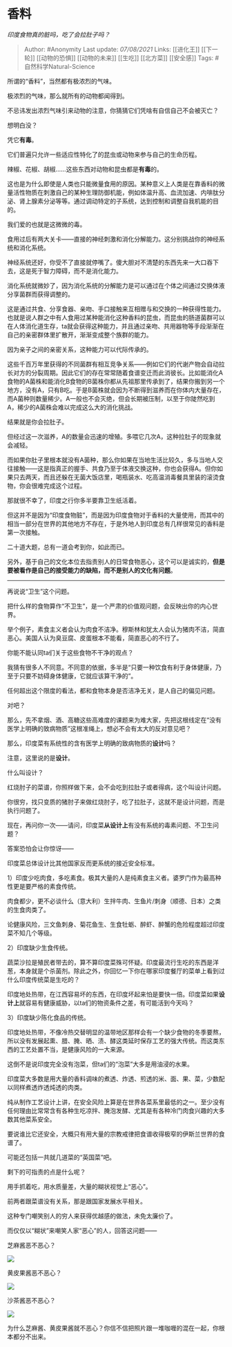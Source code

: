 # 香料
*印度食物真的脏吗，吃了会拉肚子吗？*


> Author: #Anonymity 
Last update: *07/08/2021* 
Links: [[进化王]] [[下一轮]] [[动物的恐惧]] [[动物的未来]] [[生吃]] [[北方菜]] [[安全感]]
Tags:  #自然科学Natural-Science 
  


所谓的“香料”，当然都有极浓烈的气味。

极浓烈的气味，那么就所有的动物都闻得到。

不忌讳发出浓烈气味引来动物的注意，你猜猜它们凭啥有自信自己不会被灭亡？

想明白没？

凭它**有毒**。

它们普遍只允许一些适应性特化了的昆虫或动物来参与自己的生命历程。

辣椒、花椒、胡椒……这些东西对动物和昆虫都是**有毒**的。

这也是为什么即使是人类也只能微量食用的原因。某种意义上人类是在靠香料的微量活性物质在刺激自己的某种生理防御机能，例如体温升高、血流加速、内啡肽分泌、肾上腺素分泌等等。通过调动特定的子系统，达到控制和调整自我机能的目的。

我们爱的也就是这微微的毒。

食用过后有两大关卡——直接的神经刺激和消化分解能力。这分别挑战你的神经系统和消化系统。

神经系统还好，你受不了直接就停嘴了。傻大胆对不清楚的东西先来一大口吞下去，这是死于智力障碍，而不是消化能力。

消化系统就微妙了，因为消化系统的分解能力是可以通过在个体之间通过交换体液分享菌群而获得调整的。

这是通过共食、分享食器、亲吻、手口接触来互相赠与和交换的一种获得性能力。也就是说人群之中有人食用过某种能消化这种香料的昆虫，而昆虫的肠道菌群可以在人体消化道生存，ta就会获得这种能力，并且通过亲吻、共用器物等手段渐渐在自己的亲密群体里扩散开，渐渐变成整个族群的能力。

因为亲子之间的亲密关系，这种能力可以代际传承的。

这些千百万年里获得的不同菌群有相互竞争关系——例如它们的代谢产物会自动拉长对方的分裂周期。因此它们的存在常常随着食谱变迁而此消彼长。比如能消化A食物的A菌株和能消化B食物的B菌株你都从先祖那里传承到了，结果你搬到另一个地方，没有A，只有B吃。于是B菌株就会因为不断得到滋养而在你体内大量存在，而A菌种则数量稀少。A一般也不会灭绝，但会长期被压制，以至于你陡然吃到A，稀少的A菌株会难以完成这么大的消化挑战。

结果就是你会拉肚子。

但经过这一次滋养，A的数量会迅速的增殖。多喂它几次A，这种拉肚子的现象就会减轻。

而如果你肚子里根本就没有A菌种，那么你如果在当地生活比较久，多与当地人交往接触——这是指真正的握手、共食乃至于体液交换这种，你也会获得A。但你如果只去两天，而且还躲在无菌大饭店里，喝瓶装水、吃高温消毒餐具里装的滚烫食物，你会很难完成这个过程。

那就很不幸了，印度之行你多半要靠卫生纸活着。

但这并不是因为“印度食物脏”，而是因为印度食物对于香料的大量使用，而其中的相当一部分在世界的其他地方不存在，于是外地人到印度总有几样很常见的香料是第一次接触。

二十道大题，总有一道会考到你，如此而已。

另外，基于自己的文化本位去指责别人的日常食物恶心，这个可以是诚实的，**但是要被看作是自己的接受能力的缺陷，而不是别人的文化有问题**。

---

再说说“卫生”这个问题。

把什么样的食物算作“不卫生”，是一个严肃的价值观问题，会反映出你的内心世界。

举个例子，素食主义者会认为肉食不洁净。穆斯林和犹太人会认为猪肉不洁，简直恶心。美国人认为臭豆腐、皮蛋根本不能看，简直恶心的不行了。

你能不能认同ta们关于这些食物不干净的观点？

我猜有很多人不同意。不同意的依据，多半是“只要一种饮食有利于身体健康，乃至于只要不妨碍身体健康，它就应该算干净的”。

任何超出这个限度的看法，都和食物本身是否洁净无关，是人自己的偏见问题。

对吧？

那么，先不拿烟、酒、高糖这些高难度的课题来为难大家，先把这根线定在“没有医学上明确的致病物质”这根准绳上，想必不会有太大的反对意见吧？

那么，印度菜有系统性的含有医学上明确的致病物质的**设计**吗？

注意，这里说的是**设计**。

什么叫设计？

红烧肘子的菜谱，你照样做下来，会不会吃到拉肚子或者得病，这个叫设计问题。

你很穷，找只变质的猪肘子来做红烧肘子，吃了拉肚子，这就不是设计问题，而是执行问题了。

现在，再问你一次——请问，印度菜**从设计上**有没有系统的毒素问题、不卫生问题？

答案恐怕会让你惊讶——

印度菜总体设计比其他国家反而更系统的接近安全标准。

1）印度少吃肉食，多吃素食。极其大量的人是纯素食主义者。婆罗门作为最高种性更是要严格的素食传统。

肉食都少，更不必谈什么（意大利）生拌牛肉、生鱼片/刺身（顺德、日本）之类的生食肉类了。

论健康风险，三文鱼刺身、菊花鱼生、生食牡蛎、醉虾、醉蟹的危险程度超过印度菜不知几个等级。

2）印度缺少生食传统。

蔬菜沙拉是殖民者带去的，算不算印度菜殊可怀疑。印度最流行生吃的东西是洋葱，本身就是个杀菌剂。除此之外，你回忆一下你在哪家印度餐厅的菜单上看到过什么印度传统菜是生吃的？

印度地处热带，在江西容易坏的东西，在印度坏起来怕是要快一倍。印度菜如果**设计上**就容易有健康威胁，以ta们的物资条件之差，有可能活到今天吗？

3）印度缺少陈化食品的传统。

印度地处热带，不像冷热交替明显的温带地区那样会有一个缺少食物的冬季要熬，所以没有发展起熏、腊、腌、晒、渍、酵这类延时保存工艺的强大传统。而这类东西的工艺处置不当，是健康风险的一大来源。

这倒不是说印度完全没有泡菜，但ta们的“泡菜”大多是用油浸的水果。

印度菜大多数是用大量的香料调味的煮透、炸透、煎透的米、面、果、菜，少数配以同样煮透炸透炖透的肉类。

纯从制作工艺设计上讲，在安全风险上算是在世界各菜系里最低的之一。至少没有任何理由比常常含有各种生吃凉拌、腌泡发酵、尤其是有各种冷门肉食兴趣的大多数其他菜系安全。

要说谁比它还安全，大概只有用大量的宗教戒律把食谱收得极窄的伊斯兰世界的食谱了。

可能还包括一共就几道菜的“英国菜”吧。

  

剩下的可指责的点是什么呢？

用手抓着吃，用水质量差，大量的糊状视觉上“恶心”。

前两者跟菜谱没有关系，那是跟国家发展水平相关。

这种专门嘲笑别人的穷人来获得优越感的做法，未免太廉价了。

而仅仅以“糊状”来嘲笑人家“恶心”的人，回答这问题——

芝麻酱恶不恶心？

![](https://pic1.zhimg.com/50/v2-1dbe044da58a2bf70e7317822882d617_720w.jpg?source=1940ef5c)

黄皮果酱恶不恶心？

![](https://pic1.zhimg.com/50/v2-0ab38221b4981f7baa92282da5930d18_720w.jpg?source=1940ef5c)

沙茶酱恶不恶心？

![](https://pic1.zhimg.com/50/v2-d818bcf7d4a5420a9cfeac12a25a566f_720w.jpg?source=1940ef5c)

为什么芝麻酱、黄皮果酱就不恶心？你信不信把照片跟一堆咖喱的混在一起，你根本都分不出来。